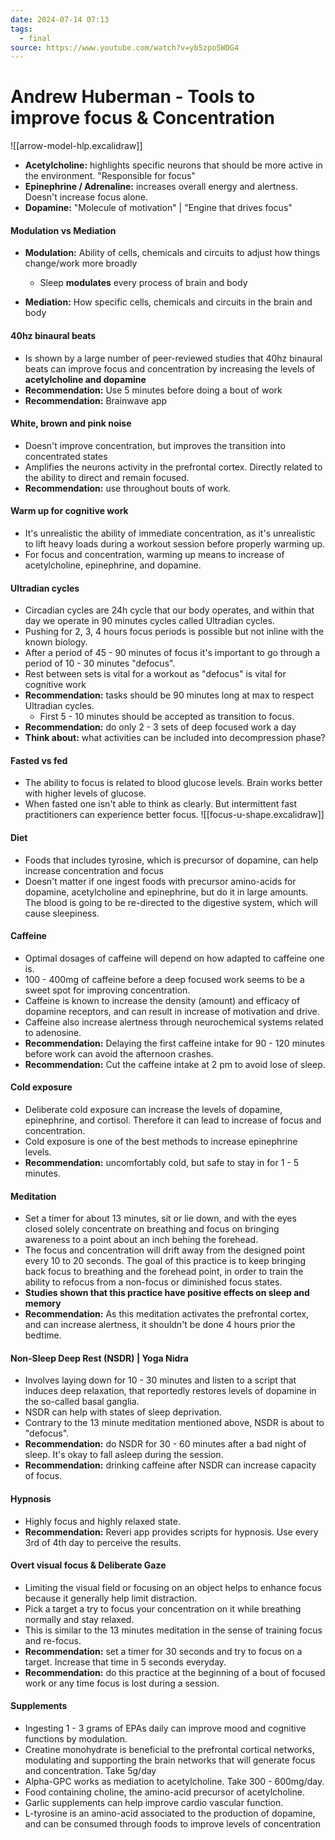 ```yaml
---
date: 2024-07-14 07:13
tags:
  - final
source: https://www.youtube.com/watch?v=yb5zpo5WDG4
---
```

# Andrew Huberman - Tools to improve focus & Concentration

![[arrow-model-hlp.excalidraw]]

- **Acetylcholine:** highlights specific neurons that should be more active in the environment. "Responsible for focus"
- **Epinephrine / Adrenaline:** increases overall energy and alertness. Doesn't increase focus alone.
- **Dopamine:** "Molecule of motivation" | "Engine that drives focus"

#### Modulation vs Mediation
- **Modulation:** Ability of cells, chemicals and circuits to adjust how things change/work more broadly 
	- Sleep **modulates** every process of brain and body

- **Mediation:**  How specific cells, chemicals and circuits in the brain and body

#### 40hz binaural beats
- Is shown by a large number of peer-reviewed studies that 40hz binaural beats can improve focus and concentration by increasing the levels of **acetylcholine and dopamine**
- **Recommendation:** Use 5 minutes before doing a bout of work
- **Recommendation:** Brainwave app

#### White, brown and pink noise
- Doesn't improve concentration, but improves the transition into concentrated states
- Amplifies the neurons activity in the prefrontal cortex. Directly related to the ability to direct and remain focused.
- **Recommendation:** use throughout bouts of work.

#### Warm up for cognitive work
- It's unrealistic the ability of immediate concentration, as it's unrealistic to lift heavy loads during a workout session before properly warming up.
- For focus and concentration, warming up means to increase of acetylcholine, epinephrine, and dopamine.

#### Ultradian cycles
- Circadian cycles are 24h cycle that our body operates, and within that day we operate in 90 minutes cycles called Ultradian cycles.
- Pushing for 2, 3, 4 hours focus periods is possible but not inline with the known biology.
- After a period of 45 - 90 minutes of focus it's important to go through a period of 10 - 30  minutes "defocus". 
- Rest between sets is vital for a workout as "defocus" is vital for cognitive work 
- **Recommendation:** tasks should be 90 minutes long at max to respect Ultradian cycles.
	- First 5 - 10 minutes should be accepted as transition to focus.
- **Recommendation:** do only 2 - 3 sets of deep focused work a day 
- **Think about:** what activities can be included into decompression phase?

#### Fasted vs fed
- The ability to focus is related to blood glucose levels. Brain works better with higher levels of glucose.
- When fasted one isn't able to think as clearly. But intermittent fast practitioners can experience better focus.
![[focus-u-shape.excalidraw]]

#### Diet
- Foods that includes tyrosine, which is precursor of dopamine, can help increase concentration and focus
- Doesn't matter if one ingest foods with precursor amino-acids for dopamine, acetylcholine and epinephrine, but do it in large amounts. The blood is going to be re-directed to the digestive system, which will cause sleepiness.

#### Caffeine
- Optimal dosages of caffeine will depend on how adapted to caffeine one is.
- 100 - 400mg of caffeine before a deep focused work seems to be a sweet spot for improving concentration.
- Caffeine is known to increase the density (amount) and efficacy of dopamine receptors, and can result in increase of motivation and drive.
- Caffeine also increase alertness through neurochemical systems related to adenosine.
- **Recommendation:** Delaying the first caffeine intake for 90 - 120 minutes before work can avoid the afternoon crashes.
- **Recommendation:** Cut the caffeine intake at 2 pm to avoid lose of sleep.

#### Cold exposure
 - Deliberate cold exposure can increase the levels of dopamine, epinephrine, and cortisol. Therefore it can lead to increase of focus and concentration.
 - Cold exposure is one of the best methods to increase epinephrine levels.
 - **Recommendation:** uncomfortably cold, but safe to stay in for 1 - 5 minutes. 

#### Meditation
- Set a timer for about 13 minutes, sit or lie down, and with the eyes closed solely concentrate on breathing and focus on bringing awareness to a point about an inch behing the forehead.
- The focus and concentration will drift away from the designed point every 10 to 20 seconds. The goal of this practice is to keep bringing back focus to breathing and the forehead point, in order to train the ability to refocus from a non-focus or diminished focus states.
- **Studies shown that this practice have positive effects on sleep and memory**
- **Recommendation:** As this meditation activates the prefrontal cortex, and can increase alertness, it shouldn't be done 4 hours prior the bedtime.

#### Non-Sleep Deep Rest (NSDR) | Yoga Nidra
- Involves laying down for 10 - 30 minutes and listen to a script that induces deep relaxation, that reportedly restores levels of dopamine in the so-called basal ganglia.
- NSDR can help with states of sleep deprivation.
- Contrary to the 13 minute meditation mentioned above, NSDR is about to "defocus".
- **Recommendation:** do NSDR for 30 - 60 minutes after a bad night of sleep. It's okay to fall asleep during the session.
- **Recommendation:** drinking caffeine after NSDR can increase capacity of focus.

#### Hypnosis
- Highly focus and highly relaxed state.
- **Recommendation:** Reveri app provides scripts for hypnosis. Use every 3rd of 4th day to perceive the results.

#### Overt visual focus & Deliberate Gaze
- Limiting the visual field or focusing on an object helps to enhance focus because it generally help limit distraction.
- Pick a target a try to focus your concentration on it while breathing normally and stay relaxed.
- This is similar to the 13 minutes meditation in the sense of training focus and re-focus.
- **Recommendation:** set a timer for 30 seconds and try to focus on a target. Increase that time in 5 seconds everyday.
- **Recommendation:** do this practice at the beginning of a bout of focused work or any time focus is lost during a session.

#### Supplements
- Ingesting 1 - 3 grams of EPAs daily can improve mood and cognitive functions by modulation.
- Creatine monohydrate is beneficial to the prefrontal cortical networks, modulating and supporting the brain networks that will generate focus and concentration. Take 5g/day
- Alpha-GPC works as mediation to acetylcholine. Take 300 - 600mg/day.
- Food containing choline, the amino-acid precursor of acetylcholine.
- Garlic supplements can help improve cardio vascular function.
- L-tyrosine is an amino-acid associated to the production of dopamine, and can be consumed through foods to improve levels of concentration
